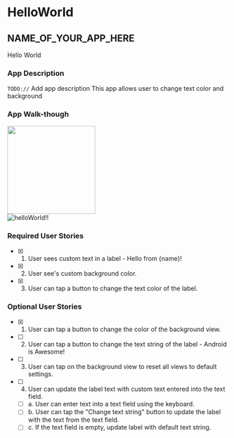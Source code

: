 # HelloWorld
## NAME_OF_YOUR_APP_HERE
Hello World
### App Description
`TODO://` Add app description
This app allows user to change text color and background
### App Walk-though

<img src="YOUR_GIF_URL_HERE" width=200><br>
![helloWorld!!](https://user-images.githubusercontent.com/65740643/107130325-2d592000-689a-11eb-9ec4-4a813e6cedb2.gif)


### Required User Stories
- [X] 1. User sees custom text in a label - Hello from {name}!
- [X] 2. User see's custom background color.
- [X] 3. User can tap a button to change the text color of the label.

### Optional User Stories
- [X] 1. User can tap a button to change the color of the background view.  
- [ ] 2. User can tap a button to change the text string of the label - Android is Awesome!  
- [ ] 3. User can tap on the background view to reset all views to default settings.  
- [ ] 4. User can update the label text with custom text entered into the text field.  
   - [ ] a. User can enter text into a text field using the keyboard.  
   - [ ] b. User can tap the "Change text string" button to update the label with the text from the text field.  
   - [ ] c. If the text field is empty, update label with default text string.  
